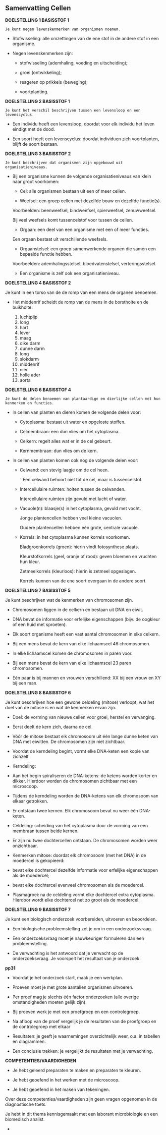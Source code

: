 ## **Samenvatting Cellen**


**DOELSTELLING 1 BASISSTOF 1**

`Je kunt negen levenskenmerken van organismen noemen.
`

- Stofwisseling: alle omzettingen van de ene stof in de andere stof in een organisme.

- Negen levenskenmerken zijn: 

	- stofwisseling (ademhaling, voeding en uitscheiding);
	
	- groei (ontwikkeling);
	
	- reageren op prikkels (beweging);
	
	- voortplanting.


**DOELSTELLING 2 BASISSTOF 1**

`Je kunt het verschil beschrijven tussen een levensloop en een levenscyclus.`

- Een individu heeft een levensloop, doordat voor elk individu het leven eindigt met de dood.

- Een soort heeft een levenscyclus: doordat individuen zich voortplanten, blijft de soort bestaan.

**DOELSTELLING 3 BASISSTOF 2**

`Je kunt beschrijven dat organismen zijn opgebouwd uit organisatieniveaus.`

- Bij een organisme kunnen de volgende organisatieniveaus van klein naar groot voorkomen:

	- Cel: alle organismen bestaan uit een of meer cellen.
	
	- Weefsel: een groep cellen met dezelfde bouw en dezelfde functie(s).
	
	Voorbeelden: beenweefsel, bindweefsel, spierweefsel, zenuwweefsel.
	
	Bij veel weefsels komt tussencelstof voor tussen de cellen.
	
	- Orgaan: een deel van een organisme met een of meer functies.
	
	Een orgaan bestaat uit verschillende weefsels.
	
	- Orgaanstelsel: een groep samenwerkende organen die samen een bepaalde functie hebben.

	Voorbeelden: ademhalingsstelsel, bloedvatenstelsel, verteringsstelsel.
	
	- Een organisme is zelf ook een organisatieniveau.

**DOELSTELLING 4 BASISSTOF 2**

Je kunt in een torso van de de romp van een mens de organen benoemen.

- Het middenrif scheidt de romp van de mens in de borstholte en de buikholte.

	1. luchtpijp
	1. long
	1. hart
	1. lever
	1. maag
	1. dike darm
	1. dunne darm
	1. long
	1. slokdarm
	1. middenrif
	1. nier
	1. holle ader
	1. aorta


**DOELSTELLING 6 BASISSTOF 4**

`Je kunt de delen benoemen van plantaardige en dierlijke cellen met hun kenmerken en functies.`

- In cellen van planten en dieren komen de volgende delen voor: 

	- Cytoplasma: bestaat uit water en opgeloste stoffen.
	
	- Celmembraan: een dun vlies om het cytoplasma.
	
	- Celkern: regelt alles wat er in de cel gebeurt.
	
	- Kernmembraan: dun vlies om de kern.


- In cellen van planten komen ook nog de volgende delen voor: 

	- Celwand: een stevig laagje om de cel heen. 
		
		``Een celwand behoort niet tot de cel, maar is tussencelstof.
	
	- Intercellulaire ruimten: holten tussen de celwanden.
	
		Intercellulaire ruimten zijn gevuld met lucht of water.
	
	- Vacuole(n): blaasje(s) in het cytoplasma, gevuld met vocht.
	
		Jonge plantencellen hebben veel kleine vacuolen.
		
		Oudere plantencellen hebben één grote, centrale vacuole.
	
	- Korrels: in het cytoplasma kunnen korrels voorkomen.
	
		Bladgroenkorrels (groen): hierin vindt fotosynthese plaats.
		
		Kleurstofkorrels (geel, oranje of rood): geven bloemen en vruchten hun kleur.
		
		Zetmeelkorrels (kleurloos): hierin is zetmeel opgeslagen.
		
		Korrels kunnen van de ene soort overgaan in de andere soort.



**DOELSTELLING 7 BASISSTOF 5**

Je kunt beschrijven wat de kenmerken van chromosomen zijn.

- Chromosomen liggen in de celkern en bestaan uit DNA en eiwit. 

- DNA bevat de informatie voor erfelijke eigenschappen (bijv. de oogkleur of een huid met sproeten).



- Elk soort organisme heeft een vast aantal chromosomen in elke celkern. 

- Bij een mens bevat de kern van elke lichaamscel 46 chromosomen.



- In elke lichaamscel komen de chromosomen in paren voor. 

- Bij een mens bevat de kern van elke lichaamscel 23 paren chromosomen.

- Eén paar is bij mannen en vrouwen verschillend: XX bij een vrouw en XY bij een man.



**DOELSTELLING 8 BASISSTOF 6**

Je kunt beschrijven hoe een gewone celdeling (mitose) verloopt, wat het doel van de mitose is en wat de kenmerken ervan zijn.

- Doel: de vorming van nieuwe cellen voor groei, herstel en vervanging.

- Eerst deelt de kern zich, daarna de cel. 

- Vóór de mitose bestaat elk chromosoom uit één lange dunne keten van DNA met eiwitten. De chromosomen zijn niet zichtbaar.

- Voordat de kerndeling begint, vormt elke DNA-keten een kopie van zichzelf.



- Kerndeling: 

- Aan het begin spiraliseren de DNA-ketens: de ketens worden korter en dikker. Hierdoor worden de chromosomen zichtbaar met een microscoop.

- Tijdens de kerndeling worden de DNA-ketens van elk chromosoom van elkaar getrokken.

- Er ontstaan twee kernen. Elk chromosoom bevat nu weer één DNA-keten.



- Celdeling: scheiding van het cytoplasma door de vorming van een membraan tussen beide kernen. 

- Er zijn nu twee dochtercellen ontstaan. De chromosomen worden weer onzichtbaar.



- Kenmerken mitose: doordat elk chromosoom (met het DNA) in de moedercel is gekopieerd: 

- bevat elke dochtercel dezelfde informatie voor erfelijke eigenschappen als de moedercel;

- bevat elke dochtercel evenveel chromosomen als de moedercel.



- Plasmagroei: na de celdeling vormt elke dochtercel extra cytoplasma. Hierdoor wordt elke dochtercel net zo groot als de moedercel.

**DOELSTELLING 9 BASISSTOF 7**

Je kunt een biologisch onderzoek voorbereiden, uitvoeren en beoordelen.

- Een biologische probleemstelling zet je om in een onderzoeksvraag. 

- Een onderzoeksvraag moet je nauwkeuriger formuleren dan een probleemstelling.



- De verwachting is het antwoord dat je verwacht op de onderzoeksvraag. Je voorspelt het resultaat van je onderzoek.

**pp31**

- Voordat je het onderzoek start, maak je een werkplan. 

- Proeven moet je met grote aantallen organismen uitvoeren.

- Per proef mag je slechts één factor onderzoeken (alle overige omstandigheden moeten gelijk zijn).

- Bij proeven werk je met een proefgroep en een controlegroep.



- Na afloop van de proef vergelijk je de resultaten van de proefgroep en de controlegroep met elkaar 

- Resultaten: je geeft je waarnemingen overzichtelijk weer, o.a. in tabellen en diagrammen.

- Een conclusie trekken: je vergelijkt de resultaten met je verwachting.



**COMPETENTIES/VAARDIGHEDEN**

- Je hebt geleerd preparaten te maken en preparaten te kleuren.

- Je hebt geoefend in het werken met de microscoop.

- Je hebt geoefend in het maken van tekeningen.

Over deze competenties/vaardigheden zijn geen vragen opgenomen in de diagnostische toets.

Je hebt in dit thema kennisgemaakt met een laborant microbiologie en een biomedisch analist.

* 